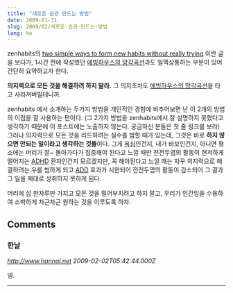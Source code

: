 ```yaml
---
title: "새로운 습관 만드는 방법"
date: 2009-01-31
slug: 2009/02/새로운-습관-만드는-방법
lang: ko
---
```


zenhabits의 [two simple ways to form new habits without really trying](http://zenhabits.net/2009/01/two-simple-ways-to-form-new-habits-without-really-trying/) 이란 글을 보다가, 1시간 전에 작성했던 [에빙하우스의 망각곡선](/2009/02/에빙하우스의-망각곡선)과도 일맥상통하는 부분이 있어 간단히 요약하고자 한다.


**의지력으로 모든 것을 해결하려 하지 말라.** 그 의지조차도 [에빙하우스의 망각곡선](/2009/02/에빙하우스의-망각곡선)을 타고 사라져버릴테니까.


zenhabits 에서 소개하는 두가지 방법을 개인적인 경험에 비추어보면 난 이 2개의 방법의 이점을 잘 사용하는 편이다. (그 2가지 방법을 zenhabits에서 잘 설명하지 못했다고 생각하기 때문에 이 포스트에는 노출하지 않는다. 궁금하신 분들은 첫 줄 링크를 보라) 그러나 의지력으로 모든 것을 리드하려는 실수를 범할 때가 있는데, 그것은 바로 **하지 않으면 안되는 일이라고 생각하는 것들**이다. 그게 [욕심](http://www.yes24.com/Goods/FTGoodsView.aspx?goodsNo=2502031&CategoryNumber=001001026009003)인건지, 내가 바보인건지, 아니면 평소에는 머리가 잘~ 돌아가다가 집중해야 된다고 느낄 때만 전전두엽의 활동이 현저하게 떨어지는 [ADHD](http://en.wikipedia.org/wiki/Attention-deficit_hyperactivity_disorder) 환자인건지 모르겠지만, 꼭 해야된다고 느낄 때는 자꾸 의지력으로 해결하려는 우를 범하게 되고 [ADD](http://www.add.org/) 효과가 시현되어 전전두엽의 활동이 감소되어 그 결과 그 일을 제대로 성취하지 못하게 된다.

 

머리에 삽 한자루만 가지고 모든 것을 밀어부치려고 하지 말고, 우리가 인간임을 수용하여 소박하게 차근차근 원하는 것을 이루도록 하자.

## Comments

### 한날
*http://www.hannal.net*
*2009-02-02T05:42:44.000Z*

넴.

---

